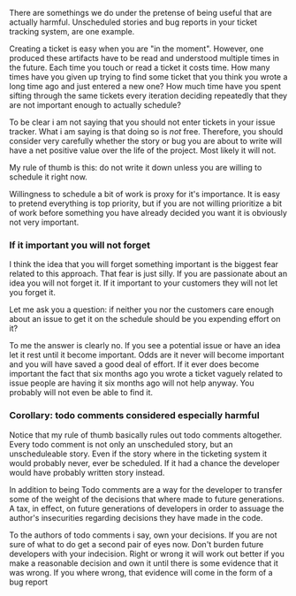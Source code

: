 There are somethings we do under the pretense of being useful that are
actually harmful.  Unscheduled stories and bug reports in your ticket
tracking system, are one example.

Creating a ticket is easy when you are "in the moment".  However, one
produced these artifacts have to be read and understood multiple times
in the future.  Each time you touch or read a ticket it costs time.
How many times have you given up trying to find some ticket that you
think you wrote a long time ago and just entered a new one?  How much
time have you spent sifting through the same tickets every iteration
deciding repeatedly that they are not important enough to actually
schedule?

To be clear i am not saying that you should not enter tickets in your
issue tracker.  What i am saying is that doing so is *not* free.
Therefore, you should consider very carefully whether the story or bug
you are about to write will have a net positive value over the life of
the project.  Most likely it will not.

My rule of thumb is this: do not write it down unless you are willing
to schedule it right now.

Willingness to schedule a bit of work is proxy for it's importance.
It is easy to pretend everything is top priority, but if you are not
willing prioritize a bit of work before something you have already
decided you want it is obviously not very important.

### If it important you will not forget

I think the idea that you will forget something important is the
biggest fear related to this approach.  That fear is just silly.  If
you are passionate about an idea you will not forget it.  If it
important to your customers they will not let you forget it.

Let me ask you a question: if neither you nor the customers care
enough about an issue to get it on the schedule should be you
expending effort on it?

To me the answer is clearly no.  If you see a potential issue or have
an idea let it rest until it become important.  Odds are it never will
become important and you will have saved a good deal of effort.  If it
ever does become important the fact that six months ago you wrote a
ticket vaguely related to issue people are having it six months ago
will not help anyway.  You probably will not even be able to find it.

### Corollary: todo comments considered especially harmful

Notice that my rule of thumb basically rules out todo comments
altogether.  Every todo comment is not only an unscheduled story, but
an unscheduleable story.  Even if the story where in the ticketing
system it would probably never, ever be scheduled.  If it had a chance
the developer would have probably written story instead.

In addition to being Todo comments are a way for the developer to transfer some of the weight of
the decisions that where made to future generations.  A tax, in
effect, on future generations of developers in order to assuage the
author's insecurities regarding decisions they have made in the code.

To the authors of todo comments i say, own your decisions.  If you are
not sure of what to do get a second pair of eyes now.  Don't burden
future developers with your indecision.  Right or wrong it will work
out better if you make a reasonable decision and own it until there is
some evidence that it was wrong.  If you where wrong, that evidence
will come in the form of a bug report

